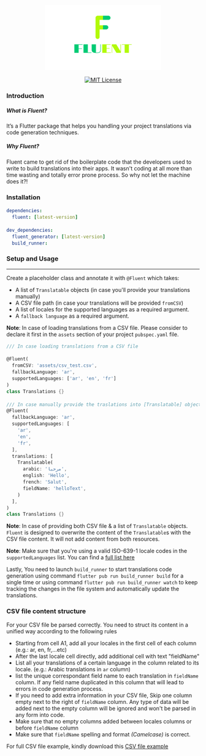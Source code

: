 <p align="center">
<img  src="https://github.com/Bahaaib/Fluent/blob/main/art/fluent_logo.svg" height="170">
</p>

<p align="center">
<a href="https://img.shields.io/badge/License-MIT-green"><img src="https://img.shields.io/badge/License-MIT-green" alt="MIT License"></a>
</p>

### Introduction
##### What is Fluent?
It’s a Flutter package that helps you handling your project translations via code generation techniques.
##### Why Fluent?
Fluent came to get rid of the boilerplate code that the developers used to write to build translations into their apps. It wasn't coding at all more than time wasting and totally error prone process. So why not let the machine does it?!

### Installation

```yaml
dependencies:
  fluent: [latest-version]

dev_dependencies:
  fluent_generator: [latest-version]
  build_runner:
```

### Setup and Usage

---

Create a placeholder class and annotate it with `@Fluent` which takes: 
* A list of `Translatable` objects (in case you'll provide your translations manually)
* A CSV file path (in case your translations will be provided `fromCSV`)
* A list of locales for the supported languages as a required argument.
* A `fallback language` as a required argument.

**Note**: In case of loading translations from a CSV file. Please consider to declare it first in the `assets` section of your project `pubspec.yaml` file.

```dart
/// In case loading translations from a CSV file

@Fluent(
  fromCSV: 'assets/csv_test.csv',
  fallbackLanguage: 'ar',
  supportedLanguages: ['ar', 'en', 'fr']
)
class Translations {}

/// In case manually provide the traslations into [Translatable] objects
@Fluent(
  fallbackLanguage: 'ar',
  supportedLanguages: [
    'ar',
    'en',
    'fr',
  ],
  translations: [
    Translatable(
      arabic: 'مرحبا',
      english: 'Hello',
      french: 'Salut',
      fieldName: 'helloText',
    )
  ],
)
class Translations {}
```
**Note**: In case of providing both CSV file & a list of `Translatable` objects. `Fluent` is designed to overwrite the content of the `Translatable`s with the CSV file content. It will not add content from both resources.

**Note**: Make sure that you're using a valid ISO-639-1 locale codes in the `supportedLanguages` list. You can find a [full list here](https://en.wikipedia.org/wiki/List_of_ISO_639-1_codes#ID)

Lastly, You need to launch `build_runner` to start translations code generation using command `flutter pub run build_runner build` for a single time or using command `flutter pub run build_runner watch` to keep tracking the changes in the file system and automatically update the translations.


### CSV file content structure
For your CSV file be parsed correctly. You need to struct its content in a unified way according to the following rules
* Starting from cell A1, add all your locales in the first cell of each column (e.g.: ar, en, fr,...etc)
* After the last locale cell directly, add additional cell with text "fieldName"
* List all your translations of a certain language in the column related to its locale. (e.g.: Arabic translations in `ar` column)
* list the unique correspondant field name to each translation in `fieldName` column. If any field name duplicated in this column that will lead to errors in code generation process.
* If you need to add extra information in your CSV file, Skip one column empty next to the right of `fieldName` column. Any type of data will be added next to the empty column will be ignored and won't be parsed in any form into code.
* Make sure that no empty columns added between locales columns or before `fieldName` column
* Make sure that `fieldName` spelling and format _(Camelcase)_ is correct.

For full CSV file example, kindly download this [CSV file example](https://drive.google.com/file/d/1UGsoUkxWiiccSOsuIkedinJanOs5OpM2/view?usp=sharing)  
